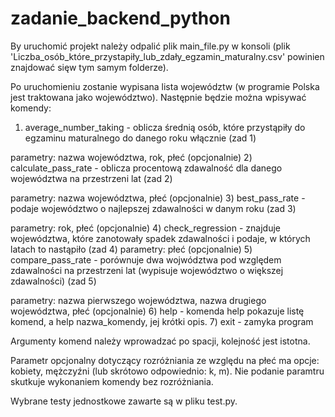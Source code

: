 # zadanie_backend_python
By uruchomić projekt należy odpalić plik main_file.py w konsoli (plik 'Liczba_osób_które_przystapiły_lub_zdały_egzamin_maturalny.csv' powinien znajdować sięw tym samym folderze).

Po uruchomieniu zostanie wypisana lista województw (w programie Polska jest traktowana jako województwo).
Następnie będzie można wpisywać komendy:

1) average_number_taking  - oblicza średnią osób, które przystąpiły do egzaminu maturalnego do danego roku włącznie (zad 1)

parametry: nazwa województwa, rok, płeć (opcjonalnie)
2) calculate_pass_rate  - oblicza procentową zdawalność dla danego województwa na przestrzeni lat (zad 2)

parametry: nazwa województwa, płeć (opcjonalnie)
3) best_pass_rate  - podaje województwo o najlepszej zdawalności w danym roku (zad 3)

parametry: rok, płeć (opcjonalnie)
4) check_regression  - znajduje województwa, które zanotowały spadek zdawalności i podaje, w których latach to nastąpiło (zad 4)
   parametry: płeć (opcjonalnie)
5) compare_pass_rate  - porównuje dwa wojwództwa pod względem zdawalności na przestrzeni lat (wypisuje województwo o większej zdawalności)    (zad 5)
   
   parametry: nazwa pierwszego województwa, nazwa drugiego województwa, płeć (opcjonalnie)
6) help  - komenda help pokazuje listę komend, a help nazwa_komendy, jej krótki opis.
7) exit  - zamyka program

Argumenty komend należy wprowadzać po spacji, kolejność jest istotna.

Parametr opcjonalny dotyczący rozróżniania ze względu na płeć ma opcje:  kobiety, mężczyźni (lub skrótowo odpowiednio: k, m). Nie podanie paramtru skutkuje wykonaniem komendy bez rozróżniania.

Wybrane testy jednostkowe zawarte są w pliku test.py.




